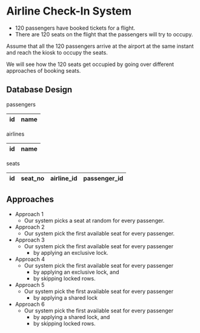 # Airline Check-In System

- 120 passengers have booked tickets for a flight. 
- There are 120 seats on the flight that the passengers will try to occupy.

Assume that all the 120 passengers arrive at the airport at the same instant and
reach the kiosk to occupy the seats.

We will see how the 120 seats get occupied by going over different approaches of booking seats.


## Database Design

passengers

| id  | name |
|-----|------|

airlines

| id  | name |
|-----|------|

seats

| id  | seat_no | airline_id | passenger_id |
|-----|---------|------------|--------------|

## Approaches
- Approach 1 
  - Our system picks a seat at random for every passenger. 
- Approach 2
  - Our system pick the first available seat for every passenger.
- Approach 3 
  - Our system pick the first available seat for every passenger 
    - by applying an exclusive lock.
- Approach 4 
  - Our system pick the first available seat for every passenger 
    - by applying an exclusive lock, and
    - by skipping locked rows.
- Approach 5
  - Our system pick the first available seat for every passenger
    - by applying a shared lock
- Approach 6
  - Our system pick the first available seat for every passenger
    - by applying a shared lock, and
    - by skipping locked rows.
